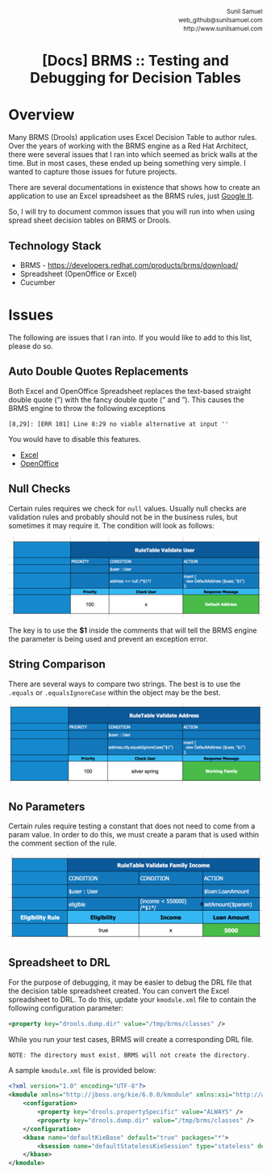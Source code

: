 <p align='right'>
<small>Sunil Samuel<br>
web_github@sunilsamuel.com<br>
http://www.sunilsamuel.com
</small>
</p>

**<h1 align='center'>[Docs] BRMS :: Testing and Debugging for Decision Tables</h1>**

# Overview

Many BRMS (Drools) application uses Excel Decision Table to author rules.  Over the years of working with the BRMS engine as a Red Hat Architect, there were several issues that I ran into which seemed as brick walls at the time.  But in most cases, these ended up being something very simple.  I wanted to capture those issues for future projects.

There are several documentations in existence that shows how to create an application to use an Excel spreadsheet as the BRMS rules, just <a href="https://www.google.com/search?q=decision+table+spreadsheet+brms" target="_blank">Google It</a>.

So, I will try to document common issues that you will run into when using spread sheet decision tables on BRMS or Drools.

## Technology Stack

* BRMS - <a href="https://developers.redhat.com/products/brms/download" target="_blank">https://developers.redhat.com/products/brms/download/</a>
* Spreadsheet (OpenOffice or Excel)
* Cucumber 

# Issues

The following are issues that I ran into.  If you would like to add to this list, please do so.

## Auto Double Quotes Replacements

Both Excel and OpenOffice Spreadsheet replaces the text-based straight double quote (") with the fancy double quote (&ldquo; and &rdquo;).  This causes the BRMS engine to throw the following exceptions

```
[8,29]: [ERR 101] Line 8:29 no viable alternative at input ''
```

You would have to disable this features.

* <a href="https://support.office.com/en-us/article/Change-curly-quotes-to-straight-quotes-and-vice-versa-017963a0-bc5f-486b-9c9d-0ec511a8fb8f" target="_blank">Excel</a>
* <a href="https://superuser.com/questions/643516/preventing-libreoffice-from-using-smart-quotes-instead-of-dumb-straight" target="_blank">OpenOffice</a>

## Null Checks

Certain rules requires we check for `null` values.  Usually null checks are validation rules and probably should not be in the business rules, but sometimes it may require it.  The condition will look as follows:

<img src="Documentation/gfx/null-check.png">

The key is to use the <b>$1</b> inside the comments that will tell the BRMS engine the parameter is being used and prevent an exception error.

## String Comparison

There are several ways to compare two strings.  The best is to use the `.equals` or `.equalsIgnoreCase` within the object may be the best.

<img src="Documentation/gfx/string-comparison.png">

## No Parameters

Certain rules require testing a constant that does not need to come from a param value.  In order to do this, we must create a param that is used within the comment section of the rule.

<img src="Documentation/gfx/no-param.png">

## Spreadsheet to DRL

For the purpose of debugging, it may be easier to debug the DRL file that the decision table spreadsheet created.  You can convert the Excel spreadsheet to DRL.  To do this, update your `kmodule.xml` file to contain the following configuration parameter:

```xml
<property key="drools.dump.dir" value="/tmp/brms/classes" />
```

While you run your test cases, BRMS will create a corresponding DRL file.

```javascript
NOTE: The directory must exist, BRMS will not create the directory.
```

A sample `kmodule.xml` file is provided below:

```xml
<?xml version="1.0" encoding="UTF-8"?>
<kmodule xmlns="http://jboss.org/kie/6.0.0/kmodule" xmlns:xsi="http://www.w3.org/2001/XMLSchema-instance">
	<configuration>
		<property key="drools.propertySpecific" value="ALWAYS" />
		<property key="drools.dump.dir" value="/tmp/brms/classes" />
	</configuration>
	<kbase name="defaultKieBase" default="true" packages="*">
		<ksession name="defaultStatelessKieSession" type="stateless" default="true" />
	</kbase>
</kmodule>
```
